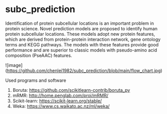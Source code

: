 # subc_prediction
Identification of protein subcellular locations is an important problem in protein science. Novel prediction models are proposed to identify human protein subcellular locations. These models adopt new protein features, which are derived from protein-protein interaction network, gene ontology terms and KEGG pathways. The models with these features provide good performance and are superior to classic models with pseudo-amino acid composition (PseAAC) features.

![image] (https://github.com/chenlei1982/subc_prediction/blob/main/flow_chart.jpg)

Used programs and software
1. Boruta: https://github.com/scikitlearn-contrib/boruta_py
2. mRMR: http://home.penglab.com/proj/mRMR/
3. Scikit-learn: https://scikit-learn.org/stable/
4. Weka: https://www.cs.waikato.ac.nz/ml/weka/
